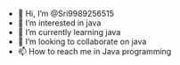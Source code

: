 - 👋 Hi, I’m @Sri9989256515
- 👀 I’m interested in java
- 🌱 I’m currently learning java
- 💞️ I’m looking to collaborate on java
- 📫 How to reach me in Java programming

<!---
Sri9989256515/Sri9989256515 is a ✨ special ✨ repository because its `README.md` (this file) appears on your GitHub profile.
You can click the Preview link to take a look at your changes.
--->
